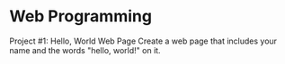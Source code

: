 # Web Programming
Project #1: Hello, World Web Page
Create a web page that includes your name and the words "hello, world!" on it. 
